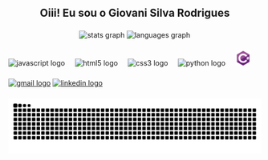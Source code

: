 <h2 align="center">Oiii! Eu sou o Giovani Silva Rodrigues</h2>

###

<div align="center">
  <img height="150em" src="https://github-readme-stats.vercel.app/api?username=Jhovannyz&hide_title=false&hide_rank=false&show_icons=true&include_all_commits=true&count_private=true&disable_animations=false&theme=tokyonight&locale=pt-br&hide_border=false" height="150" alt="stats graph"/>
  <img height="150em" src="https://github-readme-stats.vercel.app/api/top-langs?username=Jhovannyz&locale=pt-br&hide_title=false&layout=compact&card_width=320&langs_count=5&theme=tokyonight&hide_border=false" height="150" alt="languages graph"/>
</div>

###

<div align="left">
  <img src="https://cdn.jsdelivr.net/gh/devicons/devicon/icons/javascript/javascript-original.svg" height="30" alt="javascript logo"/>
  <img width="12" />
  <img src="https://cdn.jsdelivr.net/gh/devicons/devicon/icons/html5/html5-original.svg" height="30" alt="html5 logo"/>
  <img width="12" />
  <img src="https://cdn.jsdelivr.net/gh/devicons/devicon/icons/css3/css3-original.svg" height="30" alt="css3 logo"/>
  <img width="12" />
  <img src="https://cdn.jsdelivr.net/gh/devicons/devicon/icons/python/python-original.svg" height="30" alt="python logo"/>
  <img width="12" />
  <img src="https://raw.githubusercontent.com/devicons/devicon/master/icons/csharp/csharp-original.svg" height="30" alt="Csharp logo"/>
</div>

###

<div align="left">
  <a href="https://mail.google.com/mail/u/0/#inbox?compose=CllgCJvqrzJhgKWlcmBppkMgTQrqngzkdQmSPhZBnjrmcfvsdQwShPkDBwWKpjTXVxRzKbhGwgq" target="_blank">
    <img src="https://img.shields.io/static/v1?message=Gmail&logo=gmail&label=&color=D14836&logoColor=white&labelColor=&style=for-the-badge" height="35" alt="gmail logo"/></a>
  <a href="https://www.linkedin.com/in/giovanisilvarodrigues/" target="_blank">
    <img src="https://img.shields.io/static/v1?message=LinkedIn&logo=linkedin&label=&color=0077B5&logoColor=white&labelColor=&style=for-the-badge" height="35" alt="linkedin logo"/></a>
</div>

###

<img src="https://raw.githubusercontent.com/Jhovannyz/Jhovannyz/output/snake.svg" alt="Snake animation" />

###
